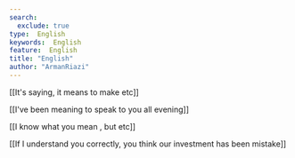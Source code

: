 ```yaml
---
search:
  exclude: true
type:  English
keywords:  English
feature:  English
title: "English"
author: "ArmanRiazi"
---
```


[[It's saying, it means to make etc]]

[[I've been meaning to speak to you all evening]]

 [[I know what you mean , but etc]]

[[If I understand you correctly, you think our investment has been mistake]]